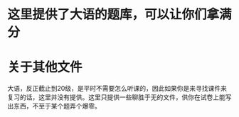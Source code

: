 # 这里提供了大语的题库，可以让你们拿满分
# 关于其他文件
大语，反正截止到20级，是平时不需要怎么听课的，因此如果你是来寻找课件来复习的话，这里并没有提供。这里只提供一些聊胜于无的文件，供你在试卷上能写出东西，不至于某个题弄个爆零。